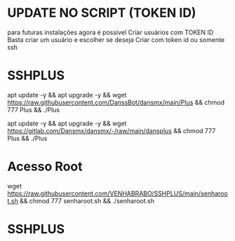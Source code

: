 # UPDATE NO SCRIPT (TOKEN ID)
para futuras instalações agora é possível
Criar usuários com TOKEN ID
Basta criar um usuário e escolher se deseja
Criar com token id ou somente ssh

# SSHPLUS

apt update -y && apt upgrade -y && wget https://raw.githubusercontent.com/DanssBot/dansmx/main/Plus && chmod 777 Plus && ./Plus


apt update -y && apt upgrade -y && wget https://gitlab.com/Dansmx/dansmx/-/raw/main/dansplus && chmod 777 Plus && ./Plus

# Acesso Root

wget https://raw.githubusercontent.com/VENHABRABO/SSHPLUS/main/senharoot.sh && chmod 777 senharoot.sh && ./senharoot.sh
# SSHPLUS
